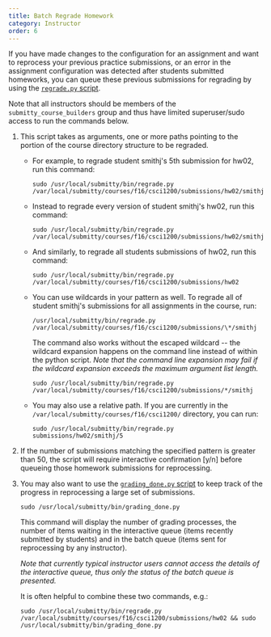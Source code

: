```yaml
---
title: Batch Regrade Homework
category: Instructor
order: 6
---
```


If you have made changes to the configuration for an assignment and
want to reprocess your previous practice submissions, or an error in the
assignment configuration was detected after students submitted
homeworks, you can queue these previous submissions for regrading by
using the [`regrade.py` script][regrade.py].

Note that all instructors should be members of the
`submitty_course_builders` group and thus have limited superuser/sudo
access to run the commands below.


1. This script takes as arguments, one or more paths pointing to the
   portion of the course directory structure to be regraded.

   * For example, to regrade student smithj's 5th submission for hw02, run this command:

     ```
     sudo /usr/local/submitty/bin/regrade.py /var/local/submitty/courses/f16/csci1200/submissions/hw02/smithj/5
     ```

   * Instead to regrade every version of student smithj's hw02, run this command:
  
     ```
     sudo /usr/local/submitty/bin/regrade.py /var/local/submitty/courses/f16/csci1200/submissions/hw02/smithj 
     ```

   * And similarly, to regrade all students submissions of hw02, run this command:

     ```
     sudo /usr/local/submitty/bin/regrade.py /var/local/submitty/courses/f16/csci1200/submissions/hw02 
     ```

   * You can use wildcards in your pattern as well.  To regrade all of
     student smithj's submissions for all assignments in the course,
     run:

     ```
     /usr/local/submitty/bin/regrade.py /var/local/submitty/courses/f16/csci1200/submissions/\*/smithj 
     ```
   
     The command also works without the escaped wildcard -- the wildcard
     expansion happens on the command line instead of within the python
     script.  _Note that the command line expansion may fail if the
     wildcard expansion exceeds the maximum argument list length._

     ```
     sudo /usr/local/submitty/bin/regrade.py /var/local/submitty/courses/f16/csci1200/submissions/*/smithj 
     ```

   * You may also use a relative path.  If you are currently in the
     `/var/local/submitty/courses/f16/csci1200/` directory, you can run:

     ```
     sudo /usr/local/submitty/bin/regrade.py submissions/hw02/smithj/5
     ```


2. If the number of submissions matching the specified
   pattern is greater than 50, the script will require interactive
   confirmation [y/n] before queueing those homework submissions for
   reprocessing.


3. You may also want to use the [`grading_done.py` script][grading_done.py]
   to keep track of the progress in reprocessing a large set of
   submissions.

   ```
   sudo /usr/local/submitty/bin/grading_done.py 
   ```

   This command will display the number of grading processes, the
   number of items waiting in the interactive queue (items recently
   submitted by students) and in the batch queue (items sent for
   reprocessing by any instructor).  

   _Note that currently typical instructor users cannot access the
   details of the interactive queue, thus only the status of the batch
   queue is presented._

   It is often helpful to combine these two commands, e.g.:

   ```
   sudo /usr/local/submitty/bin/regrade.py /var/local/submitty/courses/f16/csci1200/submissions/hw02 && sudo /usr/local/submitty/bin/grading_done.py 
   ```

[regrade.py]: https://github.com/Submitty/Submitty/blob/master/bin/regrade.py
[grading_done.py]: https://github.com/Submitty/Submitty/blob/master/bin/grading_done.py